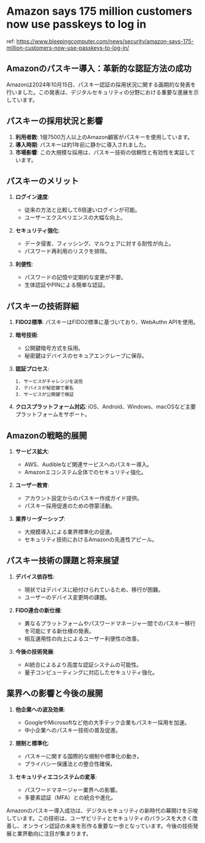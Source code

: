 # Amazon says 175 million customers now use passkeys to log in

ref: <https://www.bleepingcomputer.com/news/security/amazon-says-175-million-customers-now-use-passkeys-to-log-in/>

## Amazonのパスキー導入：革新的な認証方法の成功

Amazonは2024年10月15日、パスキー認証の採用状況に関する画期的な発表を行いました。この発表は、デジタルセキュリティの分野における重要な進展を示しています。

## パスキーの採用状況と影響

1. **利用者数**: 1億7500万人以上のAmazon顧客がパスキーを使用しています。
2. **導入時期**: パスキーは約1年前に静かに導入されました。
3. **市場影響**: この大規模な採用は、パスキー技術の信頼性と有効性を実証しています。

## パスキーのメリット

1. **ログイン速度**:
   - 従来の方法と比較して6倍速いログインが可能。
   - ユーザーエクスペリエンスの大幅な向上。

2. **セキュリティ強化**:
   - データ侵害、フィッシング、マルウェアに対する耐性が向上。
   - パスワード再利用のリスクを排除。

3. **利便性**:
   - パスワードの記憶や定期的な変更が不要。
   - 生体認証やPINによる簡単な認証。

## パスキーの技術詳細

1. **FIDO2標準**: パスキーはFIDO2標準に基づいており、WebAuthn APIを使用。

2. **暗号技術**:
   - 公開鍵暗号方式を採用。
   - 秘密鍵はデバイスのセキュアエンクレーブに保存。

3. **認証プロセス**:

   ```
   1. サービスがチャレンジを送信
   2. デバイスが秘密鍵で署名
   3. サービスが公開鍵で検証
   ```

4. **クロスプラットフォーム対応**: iOS、Android、Windows、macOSなど主要プラットフォームをサポート。

## Amazonの戦略的展開

1. **サービス拡大**:
   - AWS、Audibleなど関連サービスへのパスキー導入。
   - Amazonエコシステム全体でのセキュリティ強化。

2. **ユーザー教育**:
   - アカウント設定からのパスキー作成ガイド提供。
   - パスキー採用促進のための啓蒙活動。

3. **業界リーダーシップ**:
   - 大規模導入による業界標準化の促進。
   - セキュリティ技術におけるAmazonの先進性アピール。

## パスキー技術の課題と将来展望

1. **デバイス依存性**:
   - 現状ではデバイスに紐付けられているため、移行が困難。
   - ユーザーのデバイス変更時の課題。

2. **FIDO連合の新仕様**:
   - 異なるプラットフォームやパスワードマネージャー間でのパスキー移行を可能にする新仕様の発表。
   - 相互運用性の向上によるユーザー利便性の改善。

3. **今後の技術発展**:
   - AI統合によるより高度な認証システムの可能性。
   - 量子コンピューティングに対応したセキュリティ強化。

## 業界への影響と今後の展開

1. **他企業への波及効果**:
   - GoogleやMicrosoftなど他の大手テック企業もパスキー採用を加速。
   - 中小企業へのパスキー技術の普及促進。

2. **規制と標準化**:
   - パスキーに関する国際的な規制や標準化の動き。
   - プライバシー保護法との整合性確保。

3. **セキュリティエコシステムの変革**:
   - パスワードマネージャー業界への影響。
   - 多要素認証（MFA）との統合や進化。

Amazonのパスキー導入成功は、デジタルセキュリティの新時代の幕開けを示唆しています。この技術は、ユーザビリティとセキュリティのバランスを大きく改善し、オンライン認証の未来を形作る重要な一歩となっています。今後の技術発展と業界動向に注目が集まります。
